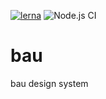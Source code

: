 [![lerna](https://img.shields.io/badge/maintained%20with-lerna-cc00ff.svg)](https://lerna.js.org/)
![Node.js CI](https://github.com/bau-design-system/bau/workflows/Node.js%20CI/badge.svg)

# bau
bau design system

